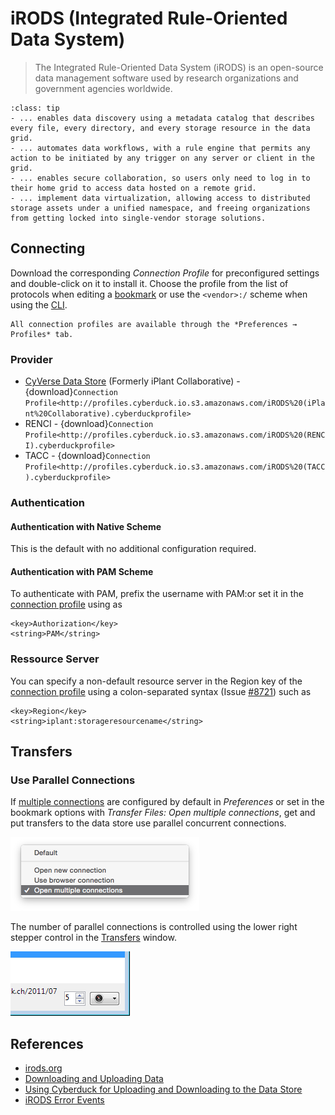 iRODS (Integrated Rule-Oriented Data System)
====

> The Integrated Rule-Oriented Data System (iRODS) is an open-source data management software used by research organizations and government agencies worldwide.

```{admonition} iRODS ...
:class: tip
- ... enables data discovery using a metadata catalog that describes every file, every directory, and every storage resource in the data grid.
- ... automates data workflows, with a rule engine that permits any action to be initiated by any trigger on any server or client in the grid.
- ... enables secure collaboration, so users only need to log in to their home grid to access data hosted on a remote grid.
- ... implement data virtualization, allowing access to distributed storage assets under a unified namespace, and freeing organizations from getting locked into single-vendor storage solutions.
```

## Connecting

Download the corresponding *Connection Profile* for preconfigured settings and double-click on it to install it. Choose the profile from the list of protocols when editing a [bookmark](../cyberduck/bookmarks.md) or use the `<vendor>:/` scheme when using the [CLI](../cli/index).

```{note}
All connection profiles are available through the *Preferences → Profiles* tab.
```

### Provider

- [CyVerse Data Store](http://www.cyverse.org/data-store) (Formerly iPlant Collaborative) - {download}`Connection Profile<http://profiles.cyberduck.io.s3.amazonaws.com/iRODS%20(iPlant%20Collaborative).cyberduckprofile>`
- RENCI - {download}`Connection Profile<http://profiles.cyberduck.io.s3.amazonaws.com/iRODS%20(RENCI).cyberduckprofile>`
- TACC - {download}`Connection Profile<http://profiles.cyberduck.io.s3.amazonaws.com/iRODS%20(TACC).cyberduckprofile>`

### Authentication

#### Authentication with Native Scheme

This is the default with no additional configuration required.

#### Authentication with PAM Scheme

To authenticate with PAM, prefix the username with PAM:or set it in the [connection profile](index.md#connection-profiles) using as

    <key>Authorization</key>
    <string>PAM</string>

### Ressource Server

You can specify a non-default resource server in the Region key of the [connection profile](index.md#connection-profiles) using a colon-separated syntax (Issue [#8721](https://github.com/iterate-ch/cyberduck/issues/8721)) such as

	<key>Region</key>
	<string>iplant:storageresourcename</string>

## Transfers

### Use Parallel Connections

If [multiple connections](../cyberduck/transfer.md#connections) are configured by default in *Preferences* or set in the bookmark options with *Transfer Files: Open multiple connections*, get and put transfers to the data store use parallel concurrent connections.

![Open multiple connections](_images/Use_parallel_transfer_option.png)

The number of parallel connections is controlled using the lower right stepper control in the [Transfers](../cyberduck/transfer.md) window.

![Limit Number of Transfers](_images/Limit_Number_of_Transfers.png)

## References

- [irods.org](http://irods.org/)
- [Downloading and Uploading Data](https://cyverse.atlassian.net/wiki/spaces/DS/pages/241869862/Downloading+and+Uploading+Data)
- [Using Cyberduck for Uploading and Downloading to the Data Store](https://cyverse.atlassian.net/wiki/spaces/DS/pages/241869843/Using+Cyberduck+for+Uploading+and+Downloading+to+the+Data+Store)
- [iRODS Error Events](https://github.com/irods/irods-legacy/blob/master/iRODS/lib/core/include/rodsErrorTable.h)